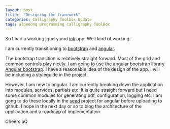 ```yaml
---
layout: post
title:  "Designing the framework"
categories: Calligraphy Toolbox Update
tags: algenonq programming calligraphy ToolBox
---
```

So I had a working jquery and [ink](http://ink.sapo.pt "ink web user interface framework") app. Well kind of working.

I am currently transitioning to [bootstrap](http://getbootstrap.com/ "Bootstrap web user interface framework") and [angular](https://angularjs.org/ "angular javascript library").

The bootstrap transition is relatively straight forward. Most of the grid and common controls play nicely. I am going to use the angular bootstrap library [Angular bootstrap](http://angular-ui.github.io/bootstrap "Angular bootstrap library"). I have a reasonable idea of the design of the app. I will be including a styleguide in the project.

However, I am new to angular. I am currently breaking down the application into modules, services, partials etc. It is quite straight forward but I need some common modules for generating pdf, configuration, logging etc. I am gong to do these locally in the [seed](https://github.com/angular/angular-seed "Angular seed project") project for angular before uploading to github. I hope in the next day or so to blog the architecture of the application and a roadmap of implementation.

Cheers
aQ
